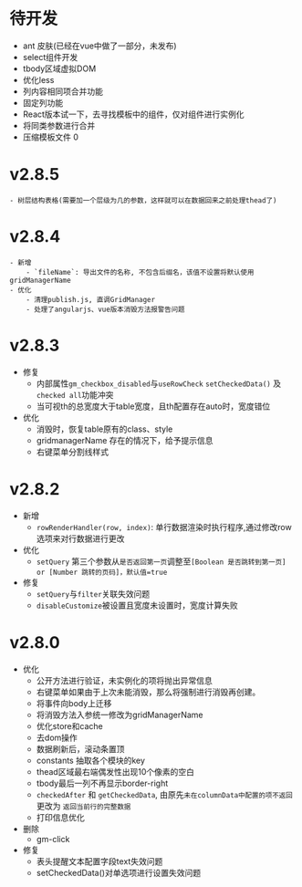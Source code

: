 # 待开发
- ant 皮肤(已经在vue中做了一部分，未发布)
- select组件开发
- tbody区域虚拟DOM
- 优化less
- 列内容相同项合并功能
- 固定列功能
- React版本试一下，去寻找模板中的组件，仅对组件进行实例化
- 将同类参数进行合并
- 压缩模板文件 0

# v2.8.5
    - 树层结构表格(需要加一个层级为几的参数，这样就可以在数据回来之前处理thead了)

# v2.8.4
    - 新增
        - `fileName`: 导出文件的名称, 不包含后缀名，该值不设置将默认使用gridManagerName
    - 优化
        - 清理publish.js, 直调GridManager
        - 处理了angularjs、vue版本消毁方法报警告问题

# v2.8.3
- 修复
    - 内部属性`gm_checkbox_disabled`与`useRowCheck` `setCheckedData()` 及`checked all`功能冲突
    - 当可视th的总宽度大于table宽度，且th配置存在auto时，宽度错位
- 优化
    - 消毁时，恢复table原有的class、style
    - gridmanagerName 存在的情况下，给予提示信息
    - 右键菜单分割线样式

# v2.8.2
- 新增
    - `rowRenderHandler(row, index)`: 单行数据渲染时执行程序,通过修改row选项来对行数据进行更改
- 优化
    - `setQuery` 第三个参数从`是否返回第一页`调整至`[Boolean 是否跳转到第一页] or [Number 跳转的页码]，默认值=true`
- 修复
    - `setQuery`与`filter`关联失效问题
    - `disableCustomize`被设置且宽度未设置时，宽度计算失败

# v2.8.0
- 优化
    - 公开方法进行验证，未实例化的项将抛出异常信息
    - 右键菜单如果由于上次未能消毁，那么将强制进行消毁再创建。
    - 将事件向body上迁移
    - 将消毁方法入参统一修改为gridManagerName
    - 优化store和cache
    - 去dom操作
    - 数据刷新后，滚动条置顶
    - constants 抽取各个模块的key
    - thead区域最右端偶发性出现10个像素的空白
    - tbody最后一列不再显示border-right
    - `checkedAfter` 和 `getCheckedData`, 由原先`未在columnData中配置的项不返回` 更改为 `返回当前行的完整数据`
    - 打印信息优化
- 删除
    - gm-click
- 修复
    - 表头提醒文本配置字段text失效问题
    - setCheckedData()对单选项进行设置失效问题
